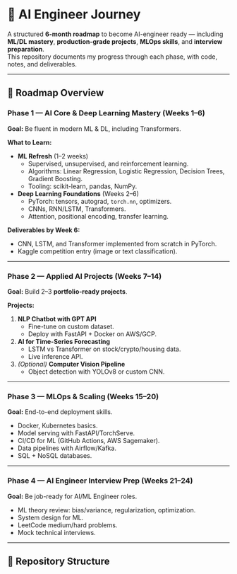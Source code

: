 # 🚀 AI Engineer Journey

A structured **6-month roadmap** to become AI-engineer ready — including **ML/DL mastery**, **production-grade projects**, **MLOps skills**, and **interview preparation**.  
This repository documents my progress through each phase, with code, notes, and deliverables.

---

## 📅 Roadmap Overview

### **Phase 1 — AI Core & Deep Learning Mastery (Weeks 1–6)**
**Goal:** Be fluent in modern ML & DL, including Transformers.

**What to Learn:**
- **ML Refresh** (1–2 weeks)
  - Supervised, unsupervised, and reinforcement learning.
  - Algorithms: Linear Regression, Logistic Regression, Decision Trees, Gradient Boosting.
  - Tooling: scikit-learn, pandas, NumPy.
- **Deep Learning Foundations** (Weeks 2–6)
  - PyTorch: tensors, autograd, `torch.nn`, optimizers.
  - CNNs, RNN/LSTM, Transformers.
  - Attention, positional encoding, transfer learning.

**Deliverables by Week 6:**
- CNN, LSTM, and Transformer implemented from scratch in PyTorch.
- Kaggle competition entry (image or text classification).

---

### **Phase 2 — Applied AI Projects (Weeks 7–14)**
**Goal:** Build 2–3 **portfolio-ready projects**.

**Projects:**
1. **NLP Chatbot with GPT API**
   - Fine-tune on custom dataset.
   - Deploy with FastAPI + Docker on AWS/GCP.
2. **AI for Time-Series Forecasting**
   - LSTM vs Transformer on stock/crypto/housing data.
   - Live inference API.
3. *(Optional)* **Computer Vision Pipeline**
   - Object detection with YOLOv8 or custom CNN.

---

### **Phase 3 — MLOps & Scaling (Weeks 15–20)**
**Goal:** End-to-end deployment skills.

- Docker, Kubernetes basics.
- Model serving with FastAPI/TorchServe.
- CI/CD for ML (GitHub Actions, AWS Sagemaker).
- Data pipelines with Airflow/Kafka.
- SQL + NoSQL databases.

---

### **Phase 4 — AI Engineer Interview Prep (Weeks 21–24)**
**Goal:** Be job-ready for AI/ML Engineer roles.

- ML theory review: bias/variance, regularization, optimization.
- System design for ML.
- LeetCode medium/hard problems.
- Mock technical interviews.

---

## 📂 Repository Structure

